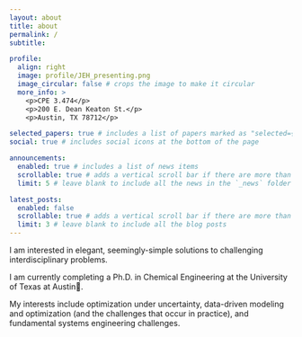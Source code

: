 ```yaml
---
layout: about
title: about
permalink: /
subtitle: 

profile:
  align: right
  image: profile/JEH_presenting.png
  image_circular: false # crops the image to make it circular
  more_info: >
    <p>CPE 3.474</p>
    <p>200 E. Dean Keaton St.</p>
    <p>Austin, TX 78712</p>

selected_papers: true # includes a list of papers marked as "selected={true}"
social: true # includes social icons at the bottom of the page

announcements:
  enabled: true # includes a list of news items
  scrollable: true # adds a vertical scroll bar if there are more than 3 news items
  limit: 5 # leave blank to include all the news in the `_news` folder

latest_posts:
  enabled: false
  scrollable: true # adds a vertical scroll bar if there are more than 3 new posts items
  limit: 3 # leave blank to include all the blog posts
---
```


I am interested in elegant, seemingly-simple solutions to challenging interdisciplinary problems.

I am currently completing a Ph.D. in Chemical Engineering at the University of Texas at Austin🤘.

My interests include optimization under uncertainty, data-driven modeling and optimization (and the challenges that occur in practice), and fundamental systems engineering challenges.
